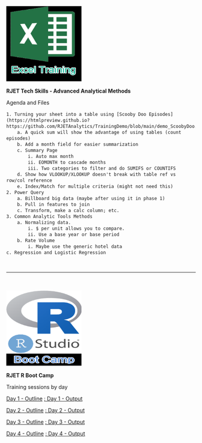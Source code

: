   <img src="https://github.com/RJETAnalytics/TrainingDemo/blob/main/Excel_Training.png" alt="RJET Excel Training" width="200" height="200">

**RJET Tech Skills - Advanced Analytical Methods**

Agenda and Files

	1. Turning your sheet into a table using [Scooby Doo Episodes](https://htmlpreview.github.io?https://github.com/RJETAnalytics/TrainingDemo/blob/main/demo_ScoobyDoo.csv)
		a. A quick sum will show the advantage of using tables (count episodes)
		b. Add a month field for easier summarization
		c. Summary Page
			i. Auto max month
			ii. EOMONTH to cascade months
			iii. Two categories to filter and do SUMIFS or COUNTIFS
		d. Show how VLOOKUP/XLOOKUP doesn't break with table ref vs row/col reference
		e. Index/Match for multiple criteria (might not need this)
	2. Power Query
		a. Billboard big data (maybe after using it in phase 1)
		b. Pull in features to join
		c. Transform, make a calc column; etc.
	3. Common Analytic Tools Methods
		a. Normalizing data.  
			i. $ per unit allows you to compare.  
			ii. Use a base year or base period
		b. Rate Volume
			i. Maybe use the generic hotel data
    c. Regression and Logistic Regression 

<br>

___

<br><br>
<img src="https://github.com/RJETAnalytics/TrainingDemo/blob/main/RBoot_Camp_Logo.png" alt="RJET R Bood Camp" width="200" height="200">

**RJET R Boot Camp**

Training sessions by day

[Day 1 - Outline](https://github.com/RJETAnalytics/TrainingDemo/blob/main/RBootCamp_1.md)
[ : Day 1 - Output](https://htmlpreview.github.io?https://github.com/RJETAnalytics/TrainingDemo/blob/main/R-Boot-Camp-V2---DAY-1.html)

[Day 2 - Outline](https://github.com/RJETAnalytics/TrainingDemo/blob/main/RBootCamp_2.md)
[ : Day 2 - Output](https://htmlpreview.github.io?https://github.com/RJETAnalytics/TrainingDemo/blob/main/R-Boot-Camp-V2---DAY-2.html)

[Day 3 - Outline](https://github.com/RJETAnalytics/TrainingDemo/blob/main/RBootCamp_3.md)
[ : Day 3 - Output](https://htmlpreview.github.io?https://github.com/RJETAnalytics/TrainingDemo/blob/main/R-Boot-Camp-V2---DAY-3.html)

[Day 4 - Outline](https://github.com/RJETAnalytics/TrainingDemo/blob/main/RBootCamp_4.md)
[ : Day 4 - Output](https://htmlpreview.github.io?https://github.com/RJETAnalytics/TrainingDemo/blob/main/R-Boot-Camp-V2---DAY-4.html)

